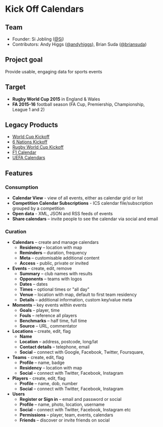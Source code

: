 # Kick Off Calendars

## Team

* Founder: Si Jobling ([@Si](http://twitter.com/Si))
* Contributors: Andy Higgs ([@andyhiggs](http://twitter.com/andyhiggs)), Brian Suda ([@briansuda](http://twitter.com/briansuda))

## Project goal
Provide usable, engaging data for sports events

## Target
 
 * **Rugby World Cup 2015** in England & Wales
 * **FA 2015-16** football season (FA Cup, Premiership, Championship, League 1 and 2)

## Legacy Products

 * [World Cup Kickoff](http://worldcupkickoff.com)
 * [6 Nations Kickoff](http://6nationskickoff.com)
 * [Rugby World Cup Kickoff](http://rugbyworldcupkickoff.com)
 * [F1 Calendar](http://worldcupkickoff.com)
 * [UEFA Calendars](http://calendars.uefa.com)

## Features
### Consumption

 * **Calendar View** - view of all events, either as calendar grid or list
 * **Competition Calendar Subscriptions** - ICS calendar file/subscription grouped by a competition
 * **Open data** - XML, JSON and RSS feeds of events
 * **Share calendars** – invite people to see the calendar via social and email

### Curation

 * **Calendars** – create and manage calendars
 	* **Residency** – location with map
 	* **Reminders** – duration, frequency
 	* **Meta** – customisable additional content
 	* **Access** - public, private or invited
 * **Events** – create, edit, remove
	* **Summary** – club names with results
 	* **Opponents** – teams with logos
 	* **Dates** – dates
 	* **Times** – optional times or "all day"
 	* **Venue** – location with map, default to first team residency
 	* **Details** – additional information, custom key/value meta
 * **Moments** – key events within events
 	* **Goals** – player, time
 	* **Fouls** – reference all players
 	* **Benchmarks** – half time, full time
 	* **Source** – URL, commentator
 * **Locations** – create, edit, flag
	* **Name**
	* **Location** – address, postcode, long/lat
	* **Contact details** – telephone, email
	* **Social** – connect with Google, Facebook, Twitter, Foursquare, 
 * **Teams** - create, edit, flag
	* **Profile** – name, badge
	* **Residency** – location with map
	* **Social** – connect with Twitter, Facebook, Instagram
 * **Players** - create, edit, flag
	* **Profile** – name, dob, number
	* **Social** – connect with Twitter, Facebook, Instagram
 * **Users** 
	* **Register or Sign in** – email and password or social
	* **Profile** – name, photo, location, username
	* **Social** – connect with Twitter, Facebook, Instagram etc
	* **Permissions** – player, team, events, calendars
	* **Friends** – discover or invite friends on social

